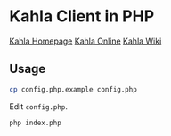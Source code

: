 # Kahla Client in PHP

[Kahla Homepage](https://www.kahla.app/)
[Kahla Online](https://web.kahla.app/)
[Kahla Wiki](https://wiki.aiursoft.com/ReadDoc/Kahla/What%20is%20Kahla.md)

## Usage

```bash
cp config.php.example config.php
```

Edit `config.php`.

```bash
php index.php
```
